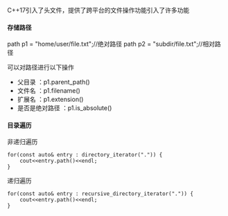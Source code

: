 C++17引入了<filesystem>头文件，提供了跨平台的文件操作功能引入了许多功能

#### 存储路径

path p1 = "home/user/file.txt";//绝对路径
path p2 = "subdir/file.txt";//相对路径

可以对路径进行以下操作
+ 父目录 ：p1.parent_path()
+ 文件名 ：p1.filename()
+ 扩展名 ：p1.extension()
+ 是否是绝对路径 ：p1.is_absolute()

#### 目录遍历

非递归遍历

    for(const auto& entry : directory_iterator(".")) {
        cout<<entry.path()<<endl;
    }


递归遍历

    for(const auto& entry : recursive_directory_iterator(".")) {
        cout<<entry.path()<<endl;
    }